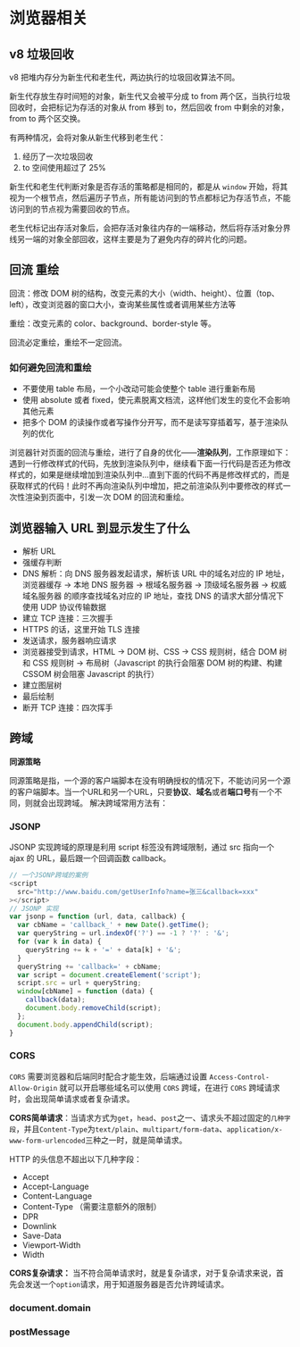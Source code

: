 # 浏览器相关

## v8 垃圾回收

v8 把堆内存分为新生代和老生代，两边执行的垃圾回收算法不同。

新生代存放生存时间短的对象，新生代又会被平分成 to from 两个区，当执行垃圾回收时，会把标记为存活的对象从 from 移到 to，然后回收 from 中剩余的对象，from to 两个区交换。

有两种情况，会将对象从新生代移到老生代：

1. 经历了一次垃圾回收
2. to 空间使用超过了 25%

新生代和老生代判断对象是否存活的策略都是相同的，都是从 `window` 开始，将其视为一个根节点，然后遍历子节点，所有能访问到的节点都标记为存活节点，不能访问到的节点视为需要回收的节点。

老生代标记出存活对象后，会把存活对象往内存的一端移动，然后将存活对象分界线另一端的对象全部回收，这样主要是为了避免内存的碎片化的问题。

## 回流 重绘

回流：修改 DOM 树的结构，改变元素的大小（width、height）、位置（top、left），改变浏览器的窗口大小，查询某些属性或者调用某些方法等

重绘：改变元素的 color、background、border-style 等。

回流必定重绘，重绘不一定回流。

### 如何避免回流和重绘

- 不要使用 table 布局，一个小改动可能会使整个 table 进行重新布局
- 使用 absolute 或者 fixed，使元素脱离文档流，这样他们发生的变化不会影响其他元素
- 把多个 DOM 的读操作或者写操作分开写，而不是读写穿插着写，基于渲染队列的优化

浏览器针对页面的回流与重绘，进行了自身的优化——**渲染队列**，工作原理如下：遇到一行修改样式的代码，先放到渲染队列中，继续看下面一行代码是否还为修改样式的，如果是继续增加到渲染队列中...直到下面的代码不再是修改样式的，而是获取样式的代码！此时不再向渲染队列中增加，把之前渲染队列中要修改的样式一次性渲染到页面中，引发一次 DOM 的回流和重绘。

## 浏览器输入 URL 到显示发生了什么

- 解析 URL
- 强缓存判断
- DNS 解析：向 DNS 服务器发起请求，解析该 URL 中的域名对应的 IP 地址，浏览器缓存 -> 本地 DNS 服务器 -> 根域名服务器 -> 顶级域名服务器 -> 权威域名服务器 的顺序查找域名对应的 IP 地址，查找 DNS 的请求大部分情况下使用 UDP 协议传输数据
- 建立 TCP 连接：三次握手
- HTTPS 的话，这里开始 TLS 连接
- 发送请求，服务器响应请求
- 浏览器接受到请求，HTML → DOM 树、CSS → CSS 规则树，结合 DOM 树和 CSS 规则树 → 布局树（Javascript 的执行会阻塞 DOM 树的构建、构建 CSSOM 树会阻塞 Javascript 的执行）
- 建立图层树
- 最后绘制
- 断开 TCP 连接：四次挥手

## 跨域

**同源策略**

同源策略是指，一个源的客户端脚本在没有明确授权的情况下，不能访问另一个源的客户端脚本。当一个URL和另一个URL，只要**协议**、**域名**或者**端口号**有一个不同，则就会出现跨域。 解决跨域常用方法有：

### JSONP

JSONP 实现跨域的原理是利用 script 标签没有跨域限制，通过 src 指向一个 ajax 的 URL，最后跟一个回调函数 callback。

```js
// 一个JSONP跨域的案例
<script 
  src="http://www.baidu.com/getUserInfo?name=张三&callback=xxx"
></script>
// JSONP 实现
var jsonp = function (url, data, callback) {
  var cbName = 'callback_' + new Date().getTime();
  var queryString = url.indexOf('?') == -1 ? '?' : '&';
  for (var k in data) {
    queryString += k + '=' + data[k] + '&';
  }
  queryString += 'callback=' + cbName;
  var script = document.createElement('script');
  script.src = url + queryString;
  window[cbName] = function (data) {
    callback(data);
    document.body.removeChild(script);
  };
  document.body.appendChild(script);
}
```

### CORS

`CORS` 需要浏览器和后端同时配合才能生效，后端通过设置 `Access-Control-Allow-Origin` 就可以开启哪些域名可以使用 `CORS` 跨域，在进行 `CORS` 跨域请求时，会出现简单请求或者复杂请求。

**CORS简单请求**：当请求方式为`get`，`head`、`post`之一、请求头不超过固定的`几种字段`，并且`Content-Type`为`text/plain`、`multipart/form-data`、`application/x-www-form-urlencoded`三种之一时，就是简单请求。

HTTP 的头信息不超出以下几种字段：

- Accept
- Accept-Language
- Content-Language
- Content-Type （需要注意额外的限制）
- DPR
- Downlink
- Save-Data
- Viewport-Width
- Width

**CORS复杂请求：** 当不符合简单请求时，就是复杂请求，对于复杂请求来说，首先会发送一个`option`请求，用于知道服务器是否允许跨域请求。

### document.domain

### postMessage
